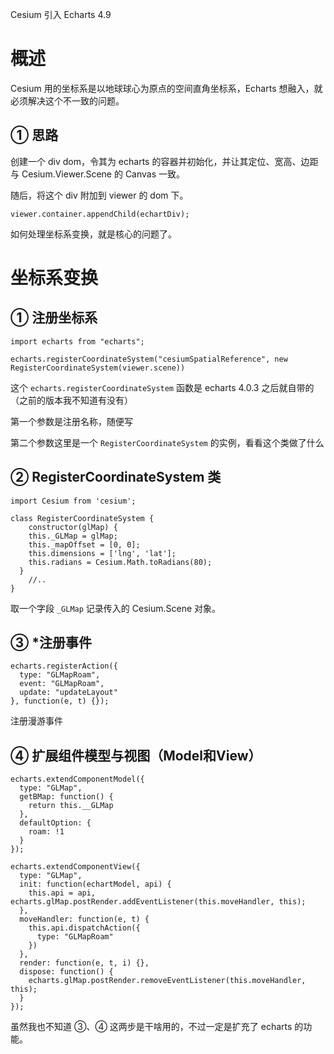 Cesium 引入 Echarts 4.9

# 概述

Cesium 用的坐标系是以地球球心为原点的空间直角坐标系，Echarts 想融入，就必须解决这个不一致的问题。

## ① 思路

创建一个 div dom，令其为 echarts 的容器并初始化，并让其定位、宽高、边距与 Cesium.Viewer.Scene 的 Canvas 一致。

随后，将这个 div 附加到 viewer 的 dom 下。

``` JS
viewer.container.appendChild(echartDiv);
```

如何处理坐标系变换，就是核心的问题了。

# 坐标系变换

## ① 注册坐标系

``` JS
import echarts from "echarts";

echarts.registerCoordinateSystem("cesiumSpatialReference", new RegisterCoordinateSystem(viewer.scene))
```

这个 `echarts.registerCoordinateSystem` 函数是 echarts 4.0.3 之后就自带的（之前的版本我不知道有没有）

第一个参数是注册名称，随便写

第二个参数这里是一个 `RegisterCoordinateSystem` 的实例，看看这个类做了什么

## ② RegisterCoordinateSystem 类

``` JS
import Cesium from 'cesium';

class RegisterCoordinateSystem {
	constructor(glMap) {
    this._GLMap = glMap;
    this._mapOffset = [0, 0];
    this.dimensions = ['lng', 'lat'];
    this.radians = Cesium.Math.toRadians(80);
  }
	//..
}
```

取一个字段 `_GLMap` 记录传入的 Cesium.Scene 对象。

## ③ *注册事件

``` JS
echarts.registerAction({
  type: "GLMapRoam",
  event: "GLMapRoam",
  update: "updateLayout"
}, function(e, t) {});
```

注册漫游事件

## ④ 扩展组件模型与视图（Model和View）

``` JS
echarts.extendComponentModel({
  type: "GLMap",
  getBMap: function() {
    return this.__GLMap
  },
  defaultOption: {
    roam: !1
  }
});

echarts.extendComponentView({
  type: "GLMap",
  init: function(echartModel, api) {
    this.api = api, echarts.glMap.postRender.addEventListener(this.moveHandler, this);
  },
  moveHandler: function(e, t) {
    this.api.dispatchAction({
      type: "GLMapRoam"
    })
  },
  render: function(e, t, i) {},
  dispose: function() {
    echarts.glMap.postRender.removeEventListener(this.moveHandler, this);
  }
});
```

虽然我也不知道 ③、④ 这两步是干啥用的，不过一定是扩充了 echarts 的功能。

